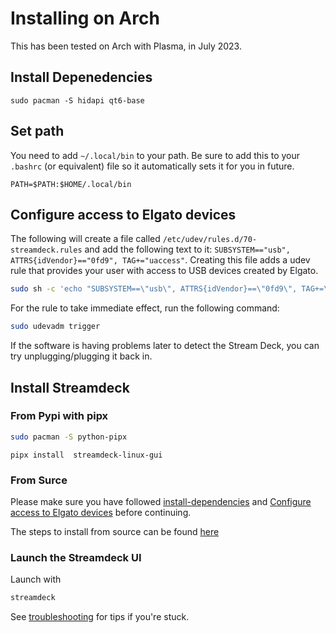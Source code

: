 # Installing on Arch
This has been tested on Arch with Plasma, in July 2023.

## Install Depenedencies
``` console
sudo pacman -S hidapi qt6-base
```

## Set path
You need to add `~/.local/bin` to your path. Be sure to add this to your `.bashrc` (or equivalent) file so it automatically sets it for you in future.
``` console
PATH=$PATH:$HOME/.local/bin
```

## Configure access to Elgato devices
The following will create a file called `/etc/udev/rules.d/70-streamdeck.rules` and add the following text to it: `SUBSYSTEM=="usb", ATTRS{idVendor}=="0fd9", TAG+="uaccess"`. Creating this file adds a udev rule that provides your user with access to USB devices created by Elgato.
``` bash
sudo sh -c 'echo "SUBSYSTEM==\"usb\", ATTRS{idVendor}==\"0fd9\", TAG+=\"uaccess\"" > /etc/udev/rules.d/70-streamdeck.rules'
```

For the rule to take immediate effect, run the following command:
``` bash
sudo udevadm trigger
```
If the software is having problems later to detect the Stream Deck, you can try unplugging/plugging it back in.

## Install Streamdeck


### From Pypi with pipx
```bash
sudo pacman -S python-pipx
```

```console
pipx install  streamdeck-linux-gui
```

### From Surce 
Please make sure you have followed [install-dependencies](#install-dependencies) and [Configure access to Elgato devices](#Configure-accessto-Elgato-devices) before continuing.


The steps to install from source can be found [here](source.md)

### Launch the Streamdeck UI
Launch with
```bash
streamdeck
```



See [troubleshooting](../troubleshooting.md) for tips if you're stuck.
